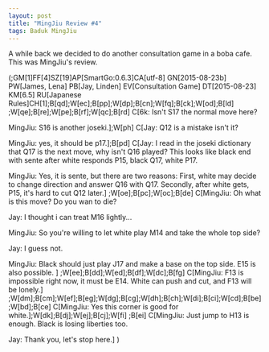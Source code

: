 ```yaml
---
layout: post
title: "MingJiu Review #4"
tags: Baduk MingJiu
---
```


A while back we decided to do another consultation game in a boba cafe. This was MingJiu's review.

<sgf>
(;GM[1]FF[4]SZ[19]AP[SmartGo:0.6.3]CA[utf-8]
GN[2015-08-23b]
PW[James, Lena]
PB[Jay, Linden]
EV[Consultation Game]
DT[2015-08-23]
KM[6.5]
RU[Japanese Rules]CH[1];B[qd];W[ec];B[pp];W[dp];B[cn];W[fq];B[ck];W[od];B[ld]
;W[qe];B[re];W[pe];B[rf];W[qc];B[rd]
C[6k: Isn't S17 the normal move here?

MingJiu: S16 is another joseki.];W[ph]
C[Jay: Q12 is a mistake isn't it?

MingJiu: yes, it should be p17.];B[pd]
C[Jay: I read in the joseki dictionary that Q17 is the next move, why isn't Q16 played? This looks like black end with sente after white responds P15, black Q17, white P17.

MingJiu: Yes, it is sente, but there are two reasons: First, white may decide to change direction and answer Q16 with Q17. Secondly, after white gets, P15, it's hard to cut Q12 later.]
;W[oe];B[pc];W[oc];B[de]
C[MingJiu: Oh what is this move? Do you wan to die?

Jay: I thought i can treat M16 lightly...

MingJiu: So you're willing to let white play M14 and take the whole top side?

Jay: I guess not.

MingJiu: Black should just play J17 and make a base on the top side.  E15 is also possible. ]
;W[ee];B[dd];W[ed];B[df];W[dc];B[fg]
C[MingJiu: F13 is impossible right now, it must be E14.  White can push and cut, and F13 will be lonely.]
;W[dm];B[cm];W[ef];B[eg];W[dg];B[cg];W[dh];B[ch];W[di];B[ci];W[cd];B[be]
;W[bd];B[ce]
C[MingJiu: Yes this corner is good for white.];W[dk];B[dj];W[ej];B[cj];W[fi]
;B[ei]
C[MingJiu: Just jump to H13 is enough. Black is losing liberties too.

Jay: Thank you, let's stop here.]
)
</sgf>